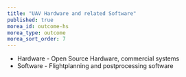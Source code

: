 ```yaml
---
title: "UAV Hardware and related Software"
published: true
morea_id: outcome-hs
morea_type: outcome
morea_sort_order: 7
---
```


* Hardware - Open Source Hardware, commercial systems
* Software - Flightplanning and postprocessing software
